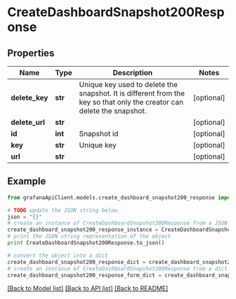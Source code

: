# CreateDashboardSnapshot200Response


## Properties
Name | Type | Description | Notes
------------ | ------------- | ------------- | -------------
**delete_key** | **str** | Unique key used to delete the snapshot. It is different from the key so that only the creator can delete the snapshot. | [optional] 
**delete_url** | **str** |  | [optional] 
**id** | **int** | Snapshot id | [optional] 
**key** | **str** | Unique key | [optional] 
**url** | **str** |  | [optional] 

## Example

```python
from grafanaApiClient.models.create_dashboard_snapshot200_response import CreateDashboardSnapshot200Response

# TODO update the JSON string below
json = "{}"
# create an instance of CreateDashboardSnapshot200Response from a JSON string
create_dashboard_snapshot200_response_instance = CreateDashboardSnapshot200Response.from_json(json)
# print the JSON string representation of the object
print CreateDashboardSnapshot200Response.to_json()

# convert the object into a dict
create_dashboard_snapshot200_response_dict = create_dashboard_snapshot200_response_instance.to_dict()
# create an instance of CreateDashboardSnapshot200Response from a dict
create_dashboard_snapshot200_response_form_dict = create_dashboard_snapshot200_response.from_dict(create_dashboard_snapshot200_response_dict)
```
[[Back to Model list]](../README.md#documentation-for-models) [[Back to API list]](../README.md#documentation-for-api-endpoints) [[Back to README]](../README.md)


